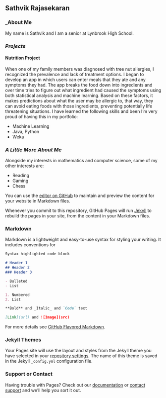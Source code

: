 ## Sathvik Rajasekaran
### _About Me
My name is Sathvik and I am a senior at Lynbrook High School.

### _Projects_
#### Nutrition Project
When one of my family members was diagnosed with tree nut allergies, I recognized the prevalence and lack of treatment options. I began to develop an app in which users can enter meals that they ate and any symptoms they had. The app breaks the food down into ingredients and over time tries to figure out what ingredient had caused the symptoms using both statistical analysis and machine learning. Based on these factors, it makes predictions about what the user may be allergic to, that way, they can avoid eating foods with those ingredients, preventing potentially life threatening situations. I have learned the following skills and been I’m very proud of having this in my portfolio:
- Machine Learning
- Java, Python
- Weka



### _A Little More About Me_
Alongside my interests in mathematics and computer science, some of my other interests are:
- Reading
- Gaming
- Chess


You can use the [editor on GitHub](https://github.com/sathvik4142/sathvik.github.io/edit/gh-pages/index.md) to maintain and preview the content for your website in Markdown files.

Whenever you commit to this repository, GitHub Pages will run [Jekyll](https://jekyllrb.com/) to rebuild the pages in your site, from the content in your Markdown files.

### Markdown

Markdown is a lightweight and easy-to-use syntax for styling your writing. It includes conventions for

```markdown
Syntax highlighted code block

# Header 1
## Header 2
### Header 3

- Bulleted
- List

1. Numbered
2. List

**Bold** and _Italic_ and `Code` text

[Link](url) and ![Image](src)
```

For more details see [GitHub Flavored Markdown](https://guides.github.com/features/mastering-markdown/).

### Jekyll Themes

Your Pages site will use the layout and styles from the Jekyll theme you have selected in your [repository settings](https://github.com/sathvik4142/sathvik.github.io/settings). The name of this theme is saved in the Jekyll `_config.yml` configuration file.

### Support or Contact

Having trouble with Pages? Check out our [documentation](https://docs.github.com/categories/github-pages-basics/) or [contact support](https://github.com/contact) and we’ll help you sort it out.
